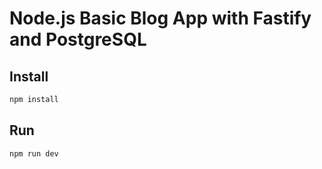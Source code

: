 # Node.js Basic Blog App with Fastify and PostgreSQL

## Install

``` sh
npm install
```

## Run

``` sh
npm run dev
```